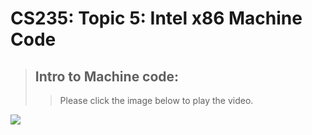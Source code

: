 # CS235: Topic 5: Intel x86 Machine Code
<!--- 
> <img src="memory modes.png" width="400" height="300" />
--->
> ## Intro to Machine code:
 >> Please click the image below to play the video.

[![](http://img.youtube.com/vi/wA2oMRmbrfo/0.jpg)](http://www.youtube.com/watch?v=wA2oMRmbrfo "")



